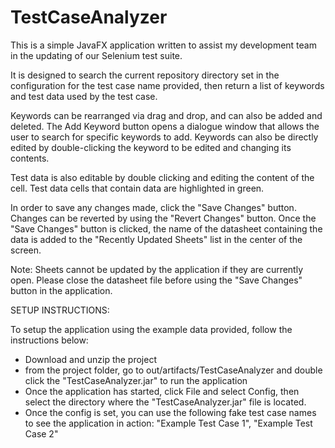 # TestCaseAnalyzer

This is a simple JavaFX application written to assist my development team in the updating of our Selenium test suite.

It is designed to search the current repository directory set in the configuration for the test case name provided, then return a list of keywords and test data used by the test case.

Keywords can be rearranged via drag and drop, and can also be added and deleted. The Add Keyword button opens a dialogue window that allows the user to search for specific keywords to add. Keywords can also be directly edited by double-clicking the keyword to be edited and changing its contents.

Test data is also editable by double clicking and editing the content of the cell. Test data cells that contain data are highlighted in green.

In order to save any changes made, click the "Save Changes" button. Changes can be reverted by using the "Revert Changes" button. Once the "Save Changes" button is clicked, the name of the datasheet containing the data is added to the "Recently Updated Sheets" list in the center of the screen.

Note:
Sheets cannot be updated by the application if they are currently open. Please close the datasheet file before using the "Save Changes" button in the application.

SETUP INSTRUCTIONS:

To setup the application using the example data provided, follow the instructions below:
- Download and unzip the project
- from the project folder, go to out/artifacts/TestCaseAnalyzer and double click the "TestCaseAnalyzer.jar" to run the application
- Once the application has started, click File and select Config, then select the directory where the "TestCaseAnalyzer.jar" file is located.
- Once the config is set, you can use the following fake test case names to see the application in action: "Example Test Case 1", "Example Test Case 2"

